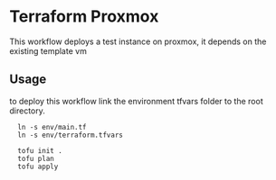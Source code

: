 # Terraform Proxmox

This workflow deploys a test instance on proxmox, it depends on the existing template vm 

## Usage
to deploy this workflow link the environment tfvars folder to the root directory. 
```
  ln -s env/main.tf
  ln -s env/terraform.tfvars

  tofu init .
  tofu plan
  tofu apply
```